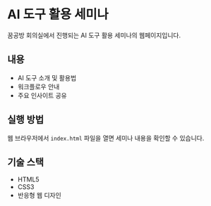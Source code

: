 # AI 도구 활용 세미나

꿈공방 회의실에서 진행되는 AI 도구 활용 세미나의 웹페이지입니다.

## 내용

- AI 도구 소개 및 활용법
- 워크플로우 안내
- 주요 인사이트 공유

## 실행 방법

웹 브라우저에서 `index.html` 파일을 열면 세미나 내용을 확인할 수 있습니다.

## 기술 스택

- HTML5
- CSS3
- 반응형 웹 디자인 